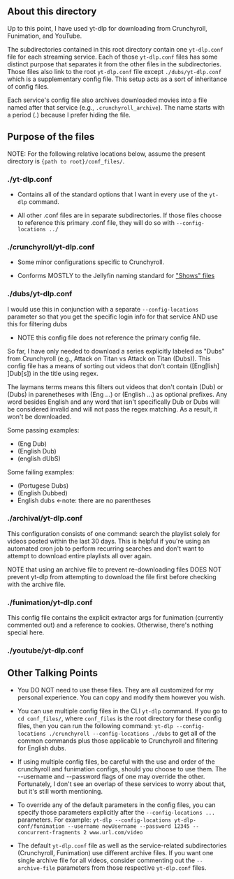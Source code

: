 ## About this directory
Up to this point, I have used yt-dlp for downloading from Crunchyroll, Funimation, and YouTube.

The subdirectories contained in this root directory contain one `yt-dlp.conf` file for each streaming service. 
Each of those `yt-dlp.conf` files has some distinct purpose that separates it from the other files in the subdirectories. 
Those files also link to the root `yt-dlp.conf` file except `./dubs/yt-dlp.conf` which is a supplementary config file. 
This setup acts as a sort of inheritance of config files.

Each service's config file also archives downloaded movies into a file named after that service (e.g., `.crunchyroll_archive`). The name starts with a period (.) because I prefer hiding the file.

## Purpose of the files
NOTE: For the following relative locations below, assume the present directory is `{path to root}/conf_files/`. 

### ./yt-dlp.conf
- Contains all of the standard options that I want in every use of the `yt-dlp` command.

- All other .conf files are in separate subdirectories. If those files choose to reference this primary .conf file, they will do so with `--config-locations ../`

### ./crunchyroll/yt-dlp.conf
- Some minor configurations specific to Crunchyroll.

- Conforms MOSTLY to the Jellyfin naming standard for ["Shows" files](https://jellyfin.org/docs/general/server/media/shows)

### ./dubs/yt-dlp.conf
I would use this in conjunction with a separate `--config-locations` parameter so that you get the specific login info for that service AND use this for filtering dubs

- NOTE this config file does not reference the primary config file.

So far, I have only needed to download a series explicitly labeled as "Dubs" from Crunchyroll  (e.g., Attack on Titan vs Attack on Titan (Dubs)). 
This config file has a means of sorting out videos that don't contain ([Eng[lish] ]Dub[s]) in the title using regex. 

The laymans terms means this filters out videos that don't contain (Dub) or (Dubs) in parenetheses with (Eng ...) or (English ...) as optional prefixes. 
Any word besides English and any word that isn't specifically Dub or Dubs will be considered invalid and will not pass the regex matching. As a result, it won't be downloaded.

Some passing examples:
- (Eng Dub)
- (English Dub)
- (english dUbS)

Some failing examples: 
- (Portugese Dubs)
- (English Dubbed)
- English dubs <-note: there are no parentheses 

### ./archival/yt-dlp.conf
This configuration consists of one command: search the playlist solely for videos posted within the last 30 days.  This is helpful if you're using an automated cron job to perform recurring searches and don't want to attempt to download entire playlists all over again. 

NOTE that using an archive file to prevent re-downloading files DOES NOT prevent yt-dlp from attempting to download the file first before checking with the archive file.

### ./funimation/yt-dlp.conf
 This config file contains the explicit extractor args for funimation (currently commented out) and a reference to cookies. Otherwise, there's nothing special here.

### ./youtube/yt-dlp.conf


## Other Talking Points
- You DO NOT need to use these files. They are all customized for my personal experience. You can copy and modify them however you wish.

- You can use multiple config files in the CLI `yt-dlp` command. If you go to `cd conf_files/`, where `conf_files` is the root 
  directory for these config files, then you can run the following command:
	`yt-dlp --config-locations ./crunchyroll --config-locations ./dubs` 
  to get all of the common commands plus those applicable to Crunchyroll and filtering for English dubs.

- If using multiple config files, be careful with the use and order of the crunchyroll and funimation configs, should you choose to use them. The --username and --password flags of one may override the other. 
  Fortunately, I don't see an overlap of these services to worry about that, but it's still worth mentioning.

- To override any of the default parameters in the config files, you can specify those parameters explicitly after the `--config-locations ...` parameters. For example:
	`yt-dlp --config-locations yt-dlp-conf/funimation --username newUsername --password 12345 --concurrent-fragments 2 www.url.com/video`

- The default `yt-dlp.conf` file as well as the service-related subdirectories (Crunchyroll, Funimation) use different 
  archive files. If you want one single archive file for all videos, consider commenting out the `--archive-file` parameters from 
  those respective `yt-dlp.conf` files.
